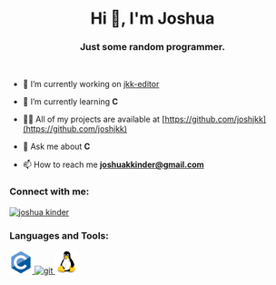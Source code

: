 <h1 align="center">Hi 👋, I'm Joshua</h1>
<h3 align="center">Just some random programmer.</h3>

<br>

- 🔭 I’m currently working on [jkk-editor](https://github.com/joshjkk/jkk-editor)

- 🌱 I’m currently learning **C**

- 👨‍💻 All of my projects are available at [https://github.com/joshjkk](https://github.com/joshjkk)

- 💬 Ask me about **C**

- 📫 How to reach me **joshuakkinder@gmail.com**

<h3 align="left">Connect with me:</h3>
<p align="left">
<a href="https://www.youtube.com/channel/UCEoXJPni-KQyxsbqcZgvofQ" target="blank"><img align="center" src="https://raw.githubusercontent.com/rahuldkjain/github-profile-readme-generator/master/src/images/icons/Social/youtube.svg" alt="joshua kinder" height="30" width="40" /></a>
</p>

<h3 align="left">Languages and Tools:</h3>
<p align="left"> <a href="https://www.cprogramming.com/" target="_blank" rel="noreferrer"> <img src="https://raw.githubusercontent.com/devicons/devicon/master/icons/c/c-original.svg" alt="c" width="40" height="40"/> </a> <a href="https://git-scm.com/" target="_blank" rel="noreferrer"> <img src="https://www.vectorlogo.zone/logos/git-scm/git-scm-icon.svg" alt="git" width="40" height="40"/> </a> <a href="https://www.linux.org/" target="_blank" rel="noreferrer"> <img src="https://raw.githubusercontent.com/devicons/devicon/master/icons/linux/linux-original.svg" alt="linux" width="40" height="40"/> </a> </p>
